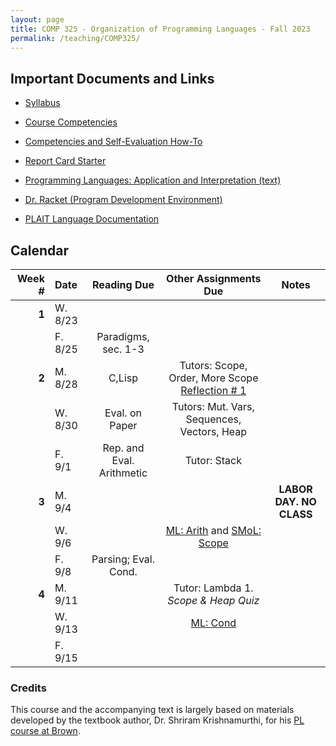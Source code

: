 ```yaml
---
layout: page
title: COMP 325 - Organization of Programming Languages - Fall 2023
permalink: /teaching/COMP325/
---
```



## Important Documents and Links

* [Syllabus](/teaching/COMP325/fa23/comp325-syllabus.pdf)
* [Course Competencies](/teaching/COMP325/fa23/COMP325-Competencies.pdf)
* [Competencies and Self-Evaluation How-To](/teaching/ungrading/howto)
* [Report Card Starter](/teaching/COMP325/fa23/COMP325-ReportCardStarter.xlsx)

* [Programming Languages: Application and Interpretation (text)](https://www.plai.org/)
* [Dr. Racket (Program Development Environment)](https://racket-lang.org/)
* [PLAIT Language Documentation](https://docs.racket-lang.org/plait/Tutorial.html)


## Calendar

|Week \# | Date | Reading Due | Other Assignments Due | Notes |
| --: | :-- | :---: | :---: | :--: |
| **1** | W. 8/23 | | | |
| | F. 8/25 | Paradigms, sec. 1-3 | | |
| **2** | M. 8/28 | C,Lisp | Tutors: Scope, Order, More Scope [Reflection \# 1](/teaching/ungrading/letter1) | |
| | W. 8/30 | Eval. on Paper | Tutors: Mut. Vars, Sequences, Vectors, Heap | |
| | F. 9/1 | Rep. and Eval. Arithmetic | Tutor: Stack | |
| **3** | M. 9/4 | | | **LABOR DAY. NO CLASS** |
| | W. 9/6 | | [ML: Arith](/teaching/COMP325/fa23/ML/) and [SMoL: Scope](/teaching/COMP325/fa23/Stacks1Handout.pdf) | |
| | F. 9/8 | Parsing; Eval. Cond. | | |
| **4** | M. 9/11 | | Tutor: Lambda 1. *Scope & Heap Quiz* | |
| | W. 9/13 | | [ML: Cond](/teaching/COMP325/fa23/ML/)  | |
| | F. 9/15 | | | |

### Credits

This course and the accompanying text is largely based on materials developed by the textbook author, Dr. Shriram Krishnamurthi, for his [PL course at Brown](https://cs.brown.edu/courses/csci1730/2022/).
